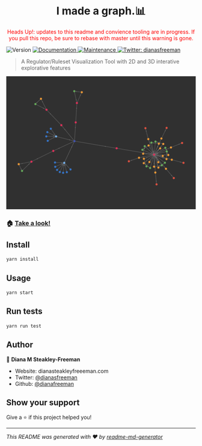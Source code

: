 <h1 align="center">I made a graph.📊</h1>
<p align="center" style="color: red">Heads Up!: updates to this readme and convience tooling are in progress. If you pull this repo, be sure to rebase with master until this warning is gone.</p>
<p>
  <img alt="Version" src="https://img.shields.io/badge/version-0.3.0-blue.svg?cacheSeconds=2592000" />
  <a href="https://github.com/dianafreeman/hack-2021-ruleset-viz#readme" target="_blank">
    <img alt="Documentation" src="https://img.shields.io/badge/documentation-yes-brightgreen.svg" />
  </a>
  <a href="https://github.com/kefranabg/readme-md-generator/graphs/commit-activity" target="_blank">
    <img alt="Maintenance" src="https://img.shields.io/badge/Maintained%3F-yes-green.svg" />
  </a>
  <a href="https://twitter.com/dianasfreeman" target="_blank">
    <img alt="Twitter: dianasfreeman" src="https://img.shields.io/twitter/follow/dianasfreeman.svg?style=social" />
  </a>
</p>

> A Regulator/Ruleset Visualization Tool with 2D and 3D interative explorative features


![Screenshot](https://github.com/dianafreeman/hack-2021-ruleset-viz/blob/main/public/screenshot.png)
### 🏠 [Take a look!](http://witty-memory.surge.sh)

## Install

```sh
yarn install
```

## Usage

```sh
yarn start
```

## Run tests

```sh
yarn run test
```

## Author

👤 **Diana M Steakley-Freeman**

* Website: dianasteakleyfreeeman.com
* Twitter: [@dianasfreeman](https://twitter.com/dianasfreeman)
* Github: [@dianafreeman](https://github.com/dianafreeman)

## Show your support

Give a ⭐️ if this project helped you!

***
_This README was generated with ❤️ by [readme-md-generator](https://github.com/kefranabg/readme-md-generator)_
